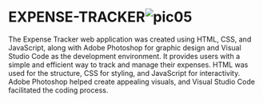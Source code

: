 # EXPENSE-TRACKER![pic05](https://github.com/Finestart1921410/EXPENSE-TRACKER/assets/136356100/c60fa4f7-b9c9-41cd-a4ad-ed5d1e6798ab)
The Expense Tracker web application was created using HTML, CSS, and JavaScript, along with Adobe Photoshop for graphic design and Visual Studio Code as the development environment. It provides users with a simple and efficient way to track and manage their expenses. HTML was used for the structure, CSS for styling, and JavaScript for interactivity. Adobe Photoshop helped create appealing visuals, and Visual Studio Code facilitated the coding process.
